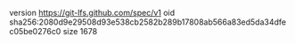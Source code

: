 version https://git-lfs.github.com/spec/v1
oid sha256:2080d9e29508d93e538cb2582b289b17808ab566a83ed5da34dfec05be0276c0
size 1678
